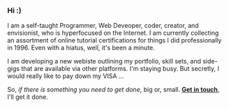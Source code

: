 ### Hi :)

I am a self-taught Programmer, Web Deveoper, coder, creator, and envisionist, who is hyperfocused on the Internet. I am currently collecting an assortment of online tutorial certifications for things I did professionally in 1996. Even with a hiatus, well, it's been a minute. 

I am developing a new <!-- [elbrant.net](https://elbrant.net) --> webiste outlining my portfolio, skill sets, and side-gigs that are available via other platforms. I'm staying busy. But secretly, I would really like to pay down my VISA ... 

So, *if there is something you need to get done*, big or, small. <a href="mailto:54511367+elbrant@users.noreply.github.com">**Get in touch**</a>, I'll get it done.
